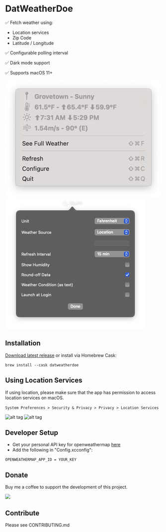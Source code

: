 # DatWeatherDoe

✅ Fetch weather using: 
- Location services
- Zip Code
- Latitude / Longitude

✅ Configurable polling interval

✅ Dark mode support

✅ Supports macOS 11+

![alt tag](screenshot_1.png)
![alt tag](screenshot_2.png)

## Installation

[Download latest release](https://github.com/inderdhir/DatWeatherDoe/releases/latest) or install via Homebrew Cask:

    brew install --cask datweatherdoe

## Using Location Services

If using location, please make sure that the app has permission to access location services on macOS.

`System Preferences > Security & Privacy > Privacy > Location Services`

![alt tag](location_services_1.png)
![alt tag](location_services_2.png)

## Developer Setup

- Get your personal API key for openweathermap [here](http://openweathermap.org/appid)
- Add the following in "Config.xcconfig":
```
OPENWEATHERMAP_APP_ID = YOUR_KEY
```

## Donate

Buy me a coffee to support the development of this project.

<a href="https://www.buymeacoffee.com/inderdhir"><img src="https://img.buymeacoffee.com/button-api/?text=Buy%20me%20a%20coffee&emoji=&slug=inderdhir&button_colour=FFDD00&font_colour=000000&font_family=Poppins&outline_colour=000000&coffee_colour=ffffff"></a>

## Contribute

Please see CONTRIBUTING.md
